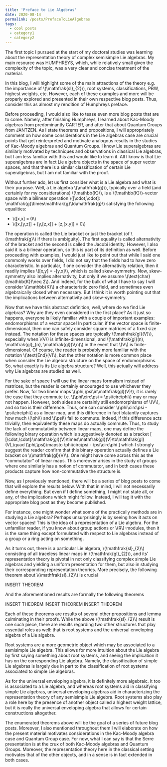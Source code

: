 ```yaml
---
title: 'Preface to Lie Algebras'
date: 2020-08-14
permalink: /posts/PrefaceToLieAlgebras
tags:
  - cool posts
  - category1
  - category2
---
```



The first topic I pursued at the start of my doctoral studies was learning about the representation theory of complex semisimple Lie algebras. My main resource was HUMPHREYS, which, while relatively small given the complexity of the topic, was a very clear and concise treatment of the material. 

In this blog, I will highlight some of the main attractions of the theory e.g. the importance of \\(\mathfrak{sl}\_{2}\\), root systems, classifications, PBW, highest weights, etc. However, each of these examples and more will be properly explored and presented in their own respective blog posts. Thus, consider this as almost my rendition of Humphreys preface.

Before proceeding, I would also like to tease even more blog posts that are to come. Namely, after finishing Humphreys, I learned about Kac-Moody algebras from predominantly CARTER, and after that about Quantum Groups from JANTZEN. As I state theorems and propositions, I will appropriately comment on how some considerations in the Lie algebras case are crucial points that get reinterpreted and motivate analogous results in the studies of Kac-Moody algebras and Quantum Groups. I know Lie superalgebras are similarly motivated by techniques and observations in classical Lie algebras, but I am less familiar with this and would like to learn it. All I know is that Lie superalgebras are in fact Lie algebra objects in the space of super vector spaces, and that there is a similar classification of certain Lie superalgebras, but I am not familiar with the proof.


Without further ado, let us first consider what is a Lie algebra and what is their purpose. Well, a Lie algebra \\(\mathfrak{g}\\), typically over a field (and certainly for my considerations) \\(\mathbb{K}\\), is a \\(\mathbb{K}\\)-vector space with a bilinear operation \\([\cdot,\cdot]: \mathfrak{g}\times\mathfrak{g}\to\mathfrak{g}\\) satisfying the following equalities:

* \\([x,x] = 0\\)
* \\([x,[y,z]] + [y,[z,x]] + [z,[x,y]] = 0\\)

The operation is called the Lie bracket or just the bracket (of \\(\mathfrak{g}\\) if there is ambiguity). The first equality is called alternativity of the bracket and the second is called the Jacobi identity. However, I also said it is a bilinear operation, so this is part of its definition as well. Before proceeding with examples, I would just like to point out that while I said one commonly works over fields, I did not say that the fields had to have zero characteristic. In particular, if one consider the alternativity relation, then it readily implies \\([x,y] = -[y,x]\\), which is called skew-symmetry. Now, skew-symmetry also implies alternativity, but only if we assume \\(\text{char}(\mathbb{K})\neq 2\\). And indeed, for the bulk of what I have to say I will consider \\(\mathbb{K}\\) a characteristic zero field, and sometimes even algebraically closed when necessary. But I think it is worth pointing out that the implications between alternativity and skew-symmetry.


Now that we have this abstract definition, well, where do we find Lie algebras? Why are they even considered in the first place? As it just so happens, everyone is likely familiar with a couple of important examples: endomorphisms of a vector space! In particular, if the vector space is finite-dimensional, then one can safely consider square matrices of a fixed size instead. The notation for these spaces are typically \\(\mathfrak{gl}(V)\\), especially when \\(V\\) is infinite-dimensional, and \\(\mathfrak{gl}(n), \mathfrak{gl}\_{n}, \mathfrak{gl}(V,n)\\) in the event that \\(V\\) is finite-dimensional. Of course, the reader is probably more familiar with the notation \\(\text{End}(V)\\), but the other notation is more common place when consider the Lie algebra structure on the space of endomorphisms. So, what exactly is its Lie algebra structure? Well, this actually will address why Lie algebras are studied as well.

For the sake of space I will use the linear maps formalism instead of matrices, but the reader is certainly encouraged to use whichever they prefer. Now, for two linear maps \\(\phi,\psi\in\mathfrak{gl}(V)\\), it is rarely the case that they commute i.e. \\(\phi\circ\psi = \psi\circ\phi\\) may or may not happen. However, both sides are certainly still endomorphisms of \\(V\\), and so too is their difference. Thus, one can consider \\(\phi\circ\psi - \psi\circ\phi\\) as a linear map, and this difference in fact blatantly captures how much \\(\phi\\) and \\(\psi\\) fail to commute. Indeed, if this difference acts trivially, then equivalently these maps do actually commute. Thus, to study the lack of commutativity between linear maps, one may define the following binary operation which is suggestively denoted as a bracket
\[
    [\cdot,\cdot]:\mathfrak{gl}(V)\times\mathfrak{gl}(V)\to\mathfrak{gl}(V),\quad (\phi,\psi)\mapsto \phi\circ\psi - \psi\circ\phi
\]
which I strongly suggest the reader confirm that this binary operation actually defines a Lie bracket on \\(\mathfrak{gl}(V)\\). One might have come across this as the "commutator" of linear maps. This moreover arises in the study of groups where one similarly has a notion of commutator, and in both cases these products capture how non-commutative the structure is.

Now, as I previously mentioned, there will be a series of blog posts to come that will explore the results below. With that in mind, I will not necessarily define everything. But even if I define something, I might not state all, or any, of the implications which might follow. Instead, I will tag it with the appropriate blog post as they become published.

For instance, one might wonder what some of the practically methods are in studying a Lie algebra? Perhaps unsurprisingly is by seeing how it acts on vector spaces! This is the idea of a representation of a Lie algebra. For the unfamiliar reader, if you know about group actions or \\(R\\)-modules, then it is the same thing except formulated with respect to Lie algebras instead of a group or a ring acting on something.

As it turns out, there is a particular Lie algebra, \\(\mathfrak{sl}\_{2}\\) consisting of all traceless linear maps in \\(\mathfrak{gl}\_{2}\\), and its' representation theory is pivotal in not only classifying complex simple Lie algebras and yielding a uniform presentation for them, but also in studying their corresponding representation theories. More precisely, the following theorem about \\(\mathfrak{sl}\_{2}\\) is crucial

INSERT THEOREM

And the aforementioned results are formally the following theorems

INSERT THEOREM
INSERT THEOREM
INSERT THEOREM

Each of these theorems are results of several other propositions and lemma culminating in their proofs. While the above \\(\mathfrak{sl}\_{2}\\) result is one such piece, there are results regarding two other structures that play essential roles as well: that is root systems and the universal enveloping algebra of a Lie algebra.

Root systems are a more geometric object which may be associated to a semisimple Lie algebra. This allows for more intuition about the Lie algebra by first saying something about root systems, and seeing the implication it has on the corresponding Lie algebra. Namely, the classification of simple Lie algebras is largely due in part to the classification of root systems associated to simple Lie algebras.

As for the universal enveloping algebra, it is definitely more algebraic. It too is associated to a Lie algebra, and whereas root systems aid in classifying simple Lie algebras, universal enveloping algebras aid in characterizing the representation theory of any semisimple Lie algebra. Root systems also play a role here by the presence of another object called a highest weight lattice, but it is really the universal enveloping algebra that allows for certain constructions altogether.

The enumerated theorems above will be the goal of a series of future blog posts. Moreover, I also mentioned throughout them I will elaborate on how the present material motivates considerations in the Kac-Moody algebra case and Quantum Group case. For now, what I can say is that the Serre presentation is at the crux of both Kac-Moody algebras and Quantum Groups. Moreover, the representation theory here in the classical setting motivates that of the other objects, and in a sense is in fact extended in both cases.

